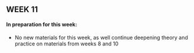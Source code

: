 ## WEEK 11


#### In preparation for this week:

* No new materials for this week, as well continue deepening theory and practice on materials from weeks 8 and 10
